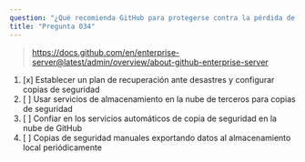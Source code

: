 ```yaml
---
question: "¿Qué recomienda GitHub para protegerse contra la pérdida de datos en GitHub Enterprise Server?"
title: "Pregunta 034"
---
```


> https://docs.github.com/en/enterprise-server@latest/admin/overview/about-github-enterprise-server
1. [x] Establecer un plan de recuperación ante desastres y configurar copias de seguridad
1. [ ] Usar servicios de almacenamiento en la nube de terceros para copias de seguridad
1. [ ] Confiar en los servicios automáticos de copia de seguridad en la nube de GitHub
1. [ ] Copias de seguridad manuales exportando datos al almacenamiento local periódicamente
